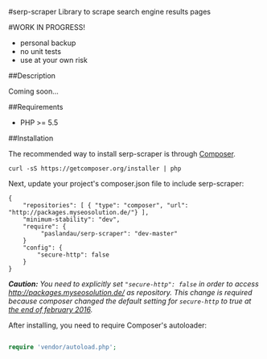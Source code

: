 #serp-scraper
Library to scrape search engine results pages

<!---
[![Build Status](https://travis-ci.org/paslandau/serp-scraper.svg?branch=master)](https://travis-ci.org/paslandau/serp-scraper)
-->

#WORK IN PROGRESS!

- personal backup
- no unit tests
- use at your own risk

##Description

Coming soon...

##Requirements

- PHP >= 5.5

##Installation

The recommended way to install serp-scraper is through [Composer](http://getcomposer.org/).

    curl -sS https://getcomposer.org/installer | php

Next, update your project's composer.json file to include serp-scraper:

    {
        "repositories": [ { "type": "composer", "url": "http://packages.myseosolution.de/"} ],
        "minimum-stability": "dev",
        "require": {
             "paslandau/serp-scraper": "dev-master"
        }
        "config": {
            "secure-http": false
        }
    }

_**Caution:** You need to explicitly set `"secure-http": false` in order to access http://packages.myseosolution.de/ as repository. 
This change is required because composer changed the default setting for `secure-http` to true at [the end of february 2016](https://github.com/composer/composer/commit/cb59cf0c85e5b4a4a4d5c6e00f827ac830b54c70#diff-c26d84d5bc3eed1fec6a015a8fc0e0a7L55)._


After installing, you need to require Composer's autoloader:
```php

require 'vendor/autoload.php';
```